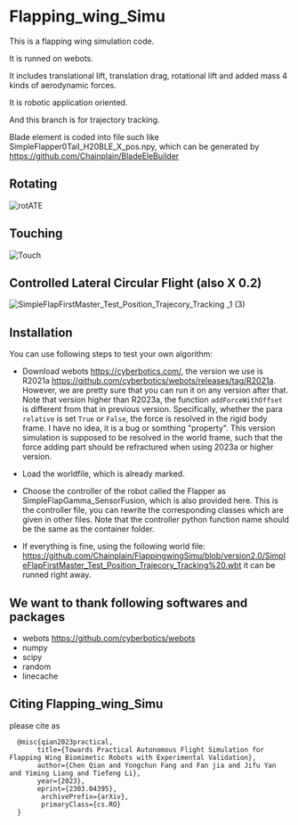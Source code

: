 # Flapping_wing_Simu


This is a flapping wing simulation code.

It is runned on webots.

It includes translational lift, translation drag, rotational lift and added mass 4 kinds of aerodynamic forces.

It is robotic application oriented.

And this branch is for trajectory tracking.

Blade element is coded into file such like SimpleFlapper0Tail_H20BLE_X_pos.npy, 
which can be generated by https://github.com/Chainplain/BladeEleBuilder

## Rotating
![rotATE](https://user-images.githubusercontent.com/13344614/213115044-7e50ea93-31e7-47e8-ae14-2f1954aa7098.gif)

## Touching
![Touch](https://user-images.githubusercontent.com/13344614/213117242-ca26c989-b4c0-4cf9-8dd2-9c68caa9845e.gif)

## Controlled Lateral Circular Flight (also X 0.2)
![SimpleFlapFirstMaster_Test_Position_Trajecory_Tracking _1 (3)](https://user-images.githubusercontent.com/13344614/236652989-760276c9-25ec-4631-bd5d-6d3665bbdb8f.gif)

## Installation
You can use following steps to test your own algorithm:

- Download webots https://cyberbotics.com/, the version we use is R2021a https://github.com/cyberbotics/webots/releases/tag/R2021a. However, we are pretty sure that you can run it on any version after that.
  Note that version higher than R2023a, the function ``addForceWithOffset`` is different from that in previous version.
  Specifically, whether the para ``relative`` is set ``True`` or ``False``, the force is resolved in the rigid body frame.
  I have no idea, it is a bug or somthing "property". This version simulation is supposed to be resolved in the world frame,
  such that the force adding part should be refractured when using 2023a or higher version.

- Load the worldfile, which is already marked.

- Choose the controller of the robot called the Flapper as SimpleFlapGamma_SensorFusion, which is also provided here. This is the controller file, you can rewrite the corresponding classes which are given in other files.
  Note that the controller python function name should be the same as the container folder. 

- If everything is fine, using the following world file:
https://github.com/Chainplain/FlappingwingSimu/blob/version2.0/SimpleFlapFirstMaster_Test_Position_Trajecory_Tracking%20.wbt 
it can be runned right away.


##  We want to thank following softwares and packages
- webots https://github.com/cyberbotics/webots
- numpy
- scipy
- random
- linecache

## Citing Flapping_wing_Simu

please cite as 

```
  @misc{qian2023practical,
       title={Towards Practical Autonomous Flight Simulation for Flapping Wing Biomimetic Robots with Experimental Validation}, 
       author={Chen Qian and Yongchun Fang and Fan jia and Jifu Yan and Yiming Liang and Tiefeng Li},
       year={2023},
       eprint={2303.04395},
        archivePrefix={arXiv},
        primaryClass={cs.RO}
  }
```
